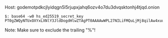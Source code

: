 
Host: godemotpdkcjlyidqgn5l5rjupxjahq6ozv4o7du3dvqsktonhj4tjqd.onion

```
$: base64 -w0 hs_ed25519_secret_key
PT0gZWQyNTUxOXYxLXNlY3JldDogdHlwZTAgPT0AAAAwWPL27NILiFMQuLjMj8qilAw4xuuRskVXfKGocY0cV7txgxEThtAK79N5WNETbuzwJa3Gx7s5huY/Tx8+BdND%
```

Note: Make sure to exclude the trailing "%"!